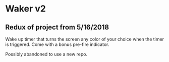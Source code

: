 # Waker v2

## Redux of project from 5/16/2018

Wake up timer that turns the screen any color of your choice when the timer is triggered. Come with a bonus pre-fire indicator.

Possibly abandoned to use a new repo.
